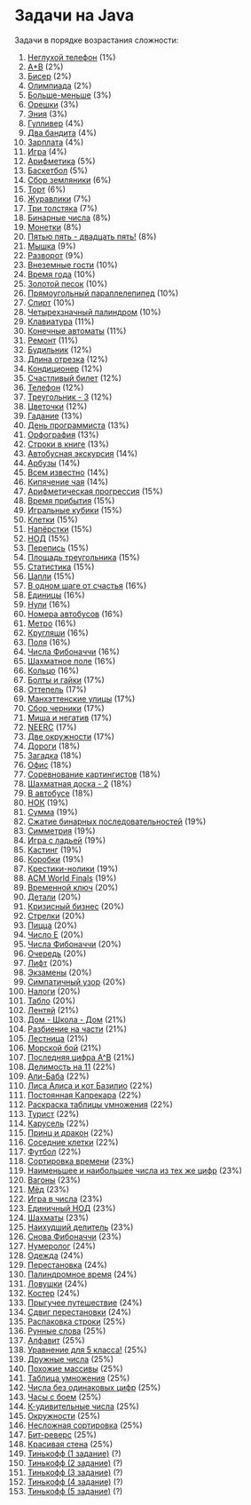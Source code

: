 <h1 class="title">Задачи на Java</h1>
<p>Задачи в порядке возрастания сложности:</p>
<ol>
    <li><a href="https://github.com/Oleg-Toropov/Java-tasks/tree/main/src/Task_1" target="_blank">Неглухой телефон</a> (1%)</li>
    <li><a href="https://github.com/Oleg-Toropov/Java-tasks/tree/main/src/Task_2" target="_blank">A+B</a> (2%)</li>
    <li><a href="https://github.com/Oleg-Toropov/Java-tasks/tree/main/src/Task_3" target="_blank">Бисер</a> (2%)</li>
    <li><a href="https://github.com/Oleg-Toropov/Java-tasks/tree/main/src/Task_4" target="_blank">Олимпиада</a> (2%)</li>
    <li><a href="https://github.com/Oleg-Toropov/Java-tasks/tree/main/src/Task_5" target="_blank">Больше-меньше</a> (3%)</li>
    <li><a href="https://github.com/Oleg-Toropov/Java-tasks/tree/main/src/Task_6" target="_blank">Орешки</a> (3%)</li>
    <li><a href="https://github.com/Oleg-Toropov/Java-tasks/tree/main/src/Task_7" target="_blank">Эния</a> (3%)</li>
    <li><a href="https://github.com/Oleg-Toropov/Java-tasks/tree/main/src/Task_8" target="_blank">Гулливер</a> (4%)</li>
    <li><a href="https://github.com/Oleg-Toropov/Java-tasks/tree/main/src/Task_9" target="_blank">Два бандита</a> (4%)</li>
    <li><a href="https://github.com/Oleg-Toropov/Java-tasks/tree/main/src/Task_10" target="_blank">Зарплата</a> (4%)</li>
    <li><a href="https://github.com/Oleg-Toropov/Java-tasks/tree/main/src/Task_11" target="_blank">Игра</a> (4%)</li>
    <li><a href="https://github.com/Oleg-Toropov/Java-tasks/tree/main/src/Task_12" target="_blank">Арифметика</a> (5%)</li>
    <li><a href="https://github.com/Oleg-Toropov/Java-tasks/tree/main/src/Task_13" target="_blank">Баскетбол</a> (5%)</li>
    <li><a href="https://github.com/Oleg-Toropov/Java-tasks/tree/main/src/Task_14" target="_blank">Сбор земляники</a> (6%)</li>
    <li><a href="https://github.com/Oleg-Toropov/Java-tasks/tree/main/src/Task_15" target="_blank">Торт</a> (6%)</li>
    <li><a href="https://github.com/Oleg-Toropov/Java-tasks/tree/main/src/Task_16" target="_blank">Журавлики</a> (7%)</li>
    <li><a href="https://github.com/Oleg-Toropov/Java-tasks/tree/main/src/Task_17" target="_blank">Три толстяка</a> (7%)</li>
    <li><a href="https://github.com/Oleg-Toropov/Java-tasks/tree/main/src/Task_18" target="_blank">Бинарные числа</a> (8%)</li>
    <li><a href="https://github.com/Oleg-Toropov/Java-tasks/tree/main/src/Task_19" target="_blank">Монетки</a> (8%)</li>
    <li><a href="https://github.com/Oleg-Toropov/Java-tasks/tree/main/src/Task_20" target="_blank">Пятью пять - двадцать пять!</a> (8%)</li>
    <li><a href="https://github.com/Oleg-Toropov/Java-tasks/tree/main/src/Task_21" target="_blank">Мышка</a> (9%)</li>
    <li><a href="https://github.com/Oleg-Toropov/Java-tasks/tree/main/src/Task_22" target="_blank">Разворот</a> (9%)</li>
    <li><a href="https://github.com/Oleg-Toropov/Java-tasks/tree/main/src/Task_24" target="_blank">Внеземные гости</a> (10%)</li>
    <li><a href="https://github.com/Oleg-Toropov/Java-tasks/tree/main/src/Task_25" target="_blank">Время года</a> (10%)</li>
    <li><a href="https://github.com/Oleg-Toropov/Java-tasks/tree/main/src/Task_26" target="_blank">Золотой песок</a> (10%)</li>
    <li><a href="https://github.com/Oleg-Toropov/Java-tasks/tree/main/src/Task_27" target="_blank">Прямоугольный параллелепипед</a> (10%)</li>
    <li><a href="https://github.com/Oleg-Toropov/Java-tasks/tree/main/src/Task_29" target="_blank">Спирт</a> (10%)</li>
    <li><a href="https://github.com/Oleg-Toropov/Java-tasks/tree/main/src/Task_30" target="_blank">Четырехзначный палиндром</a> (10%)</li>
    <li><a href="https://github.com/Oleg-Toropov/Java-tasks/tree/main/src/Task_31" target="_blank">Клавиатура</a> (11%)</li>
    <li><a href="https://github.com/Oleg-Toropov/Java-tasks/tree/main/src/Task_32" target="_blank">Конечные автоматы</a> (11%)</li>
    <li><a href="https://github.com/Oleg-Toropov/Java-tasks/tree/main/src/Task_33" target="_blank">Ремонт</a> (11%)</li>
    <li><a href="https://github.com/Oleg-Toropov/Java-tasks/tree/main/src/Task_34" target="_blank">Будильник</a> (12%)</li>
    <li><a href="https://github.com/Oleg-Toropov/Java-tasks/tree/main/src/Task_35" target="_blank">Длина отрезка</a> (12%)</li>
    <li><a href="https://github.com/Oleg-Toropov/Java-tasks/tree/main/src/Task_36" target="_blank">Кондиционер</a> (12%)</li>
    <li><a href="https://github.com/Oleg-Toropov/Java-tasks/tree/main/src/Task_37" target="_blank">Счастливый билет</a> (12%)</li>
    <li><a href="https://github.com/Oleg-Toropov/Java-tasks/tree/main/src/Task_38" target="_blank">Телефон</a> (12%)</li>
    <li><a href="https://github.com/Oleg-Toropov/Java-tasks/tree/main/src/Task_39" target="_blank">Треугольник - 3</a> (12%)</li>
    <li><a href="https://github.com/Oleg-Toropov/Java-tasks/tree/main/src/Task_40" target="_blank">Цветочки</a> (12%)</li>
    <li><a href="https://github.com/Oleg-Toropov/Java-tasks/tree/main/src/Task_41" target="_blank">Гадание</a> (13%)</li>
    <li><a href="https://github.com/Oleg-Toropov/Java-tasks/tree/main/src/Task_42" target="_blank">День программиста</a> (13%)</li>
    <li><a href="https://github.com/Oleg-Toropov/Java-tasks/tree/main/src/Task_43" target="_blank">Орфография</a> (13%)</li>
    <li><a href="https://github.com/Oleg-Toropov/Java-tasks/tree/main/src/Task_44" target="_blank">Строки в книге</a> (13%)</li>
    <li><a href="https://github.com/Oleg-Toropov/Java-tasks/tree/main/src/Task_45" target="_blank">Автобусная экскурсия</a> (14%)</li>
    <li><a href="https://github.com/Oleg-Toropov/Java-tasks/tree/main/src/Task_46" target="_blank">Арбузы</a> (14%)</li>
    <li><a href="https://github.com/Oleg-Toropov/Java-tasks/tree/main/src/Task_47" target="_blank">Всем известно</a> (14%)</li>
    <li><a href="https://github.com/Oleg-Toropov/Java-tasks/tree/main/src/Task_48" target="_blank">Кипячение чая</a> (14%)</li>
    <li><a href="https://github.com/Oleg-Toropov/Java-tasks/tree/main/src/Task_49" target="_blank">Арифметическая прогрессия</a> (15%)</li>
    <li><a href="https://github.com/Oleg-Toropov/Java-tasks/tree/main/src/Task_50" target="_blank">Время прибытия</a> (15%)</li>
    <li><a href="https://github.com/Oleg-Toropov/Java-tasks/tree/main/src/Task_52" target="_blank">Игральные кубики</a> (15%)</li>
    <li><a href="https://github.com/Oleg-Toropov/Java-tasks/tree/main/src/Task_53" target="_blank">Клетки</a> (15%)</li>
    <li><a href="https://github.com/Oleg-Toropov/Java-tasks/tree/main/src/Task_54" target="_blank">Напёрстки</a> (15%)</li>
    <li><a href="https://github.com/Oleg-Toropov/Java-tasks/tree/main/src/Task_55" target="_blank">НОД</a> (15%)</li>
    <li><a href="https://github.com/Oleg-Toropov/Java-tasks/tree/main/src/Task_56" target="_blank">Перепись</a> (15%)</li>
    <li><a href="https://github.com/Oleg-Toropov/Java-tasks/tree/main/src/Task_57" target="_blank">Площадь треугольника</a> (15%)</li>
    <li><a href="https://github.com/Oleg-Toropov/Java-tasks/tree/main/src/Task_59" target="_blank">Статистика</a> (15%)</li>
    <li><a href="https://github.com/Oleg-Toropov/Java-tasks/tree/main/src/Task_60" target="_blank">Цапли</a> (15%)</li>
    <li><a href="https://github.com/Oleg-Toropov/Java-tasks/tree/main/src/Task_61" target="_blank">В одном шаге от счастья</a> (16%)</li>
    <li><a href="https://github.com/Oleg-Toropov/Java-tasks/tree/main/src/Task_62" target="_blank">Единицы</a> (16%)</li>
    <li><a href="https://github.com/Oleg-Toropov/Java-tasks/tree/main/src/Task_63" target="_blank">Нули</a> (16%)</li>
    <li><a href="https://github.com/Oleg-Toropov/Java-tasks/tree/main/src/Task_64" target="_blank">Номера автобусов</a> (16%)</li>
    <li><a href="https://github.com/Oleg-Toropov/Java-tasks/tree/main/src/Task_65" target="_blank">Метро</a> (16%)</li>
    <li><a href="https://github.com/Oleg-Toropov/Java-tasks/tree/main/src/Task_66" target="_blank">Кругляши</a> (16%)</li>
    <li><a href="https://github.com/Oleg-Toropov/Java-tasks/tree/main/src/Task_67" target="_blank">Поля</a> (16%)</li>
    <li><a href="https://github.com/Oleg-Toropov/Java-tasks/tree/main/src/Task_68" target="_blank">Числа Фибоначчи</a> (16%)</li>
    <li><a href="https://github.com/Oleg-Toropov/Java-tasks/tree/main/src/Task_69" target="_blank">Шахматное поле</a> (16%)</li>
    <li><a href="https://github.com/Oleg-Toropov/Java-tasks/tree/main/src/Task_70" target="_blank">Кольцо</a> (16%)</li>
    <li><a href="https://github.com/Oleg-Toropov/Java-tasks/tree/main/src/Task_71" target="_blank">Болты и гайки</a> (17%)</li>
    <li><a href="https://github.com/Oleg-Toropov/Java-tasks/tree/main/src/Task_72" target="_blank">Оттепель</a> (17%)</li>
    <li><a href="https://github.com/Oleg-Toropov/Java-tasks/tree/main/src/Task_73" target="_blank">Манхэттенские улицы</a> (17%)</li>
    <li><a href="https://github.com/Oleg-Toropov/Java-tasks/tree/main/src/Task_74" target="_blank">Сбор черники</a> (17%)</li>
    <li><a href="https://github.com/Oleg-Toropov/Java-tasks/tree/main/src/Task_75" target="_blank">Миша и негатив</a> (17%)</li>
    <li><a href="https://github.com/Oleg-Toropov/Java-tasks/tree/main/src/Task_77" target="_blank">NEERC</a> (17%)</li>
    <li><a href="https://github.com/Oleg-Toropov/Java-tasks/tree/main/src/Task_78" target="_blank">Две окружности</a> (17%)</li>
    <li><a href="https://github.com/Oleg-Toropov/Java-tasks/tree/main/src/Task_79" target="_blank">Дороги</a> (18%)</li>
    <li><a href="https://github.com/Oleg-Toropov/Java-tasks/tree/main/src/Task_80" target="_blank">Загадка</a> (18%)</li>
    <li><a href="https://github.com/Oleg-Toropov/Java-tasks/tree/main/src/Task_81" target="_blank">Офис</a> (18%)</li>
    <li><a href="https://github.com/Oleg-Toropov/Java-tasks/tree/main/src/Task_82" target="_blank">Соревнование картингистов</a> (18%)</li>
    <li><a href="https://github.com/Oleg-Toropov/Java-tasks/tree/main/src/Task_83" target="_blank">Шахматная доска - 2</a> (18%)</li>
    <li><a href="https://github.com/Oleg-Toropov/Java-tasks/tree/main/src/Task_84" target="_blank">В автобусе</a> (18%)</li>
    <li><a href="https://github.com/Oleg-Toropov/Java-tasks/tree/main/src/Task_85" target="_blank">НОК</a> (19%)</li>
    <li><a href="https://github.com/Oleg-Toropov/Java-tasks/tree/main/src/Task_86" target="_blank">Сумма</a> (19%)</li>
    <li><a href="https://github.com/Oleg-Toropov/Java-tasks/tree/main/src/Task_87" target="_blank">Сжатие бинарных последовательностей</a> (19%)</li>
    <li><a href="https://github.com/Oleg-Toropov/Java-tasks/tree/main/src/Task_88" target="_blank">Симметрия</a> (19%)</li>
    <li><a href="https://github.com/Oleg-Toropov/Java-tasks/tree/main/src/Task_89" target="_blank">Игра с ладьей</a> (19%)</li>
    <li><a href="https://github.com/Oleg-Toropov/Java-tasks/tree/main/src/Task_90" target="_blank">Кастинг</a> (19%)</li>
    <li><a href="https://github.com/Oleg-Toropov/Java-tasks/tree/main/src/Task_91" target="_blank">Коробки</a> (19%)</li>
    <li><a href="https://github.com/Oleg-Toropov/Java-tasks/tree/main/src/Task_92" target="_blank">Крестики-нолики</a> (19%)</li>
    <li><a href="https://github.com/Oleg-Toropov/Java-tasks/tree/main/src/Task_93" target="_blank">ACM World Finals</a> (19%)</li>
    <li><a href="https://github.com/Oleg-Toropov/Java-tasks/tree/main/src/Task_94" target="_blank">Временной ключ</a> (20%)</li>
    <li><a href="https://github.com/Oleg-Toropov/Java-tasks/tree/main/src/Task_95" target="_blank">Детали</a> (20%)</li>
    <li><a href="https://github.com/Oleg-Toropov/Java-tasks/tree/main/src/Task_96" target="_blank">Кризисный бизнес</a> (20%)</li>
    <li><a href="https://github.com/Oleg-Toropov/Java-tasks/tree/main/src/Task_97" target="_blank">Стрелки</a> (20%)</li>
    <li><a href="https://github.com/Oleg-Toropov/Java-tasks/tree/main/src/Task_98" target="_blank">Пицца</a> (20%)</li>
    <li><a href="https://github.com/Oleg-Toropov/Java-tasks/tree/main/src/Task_99" target="_blank">Число E</a> (20%)</li>
    <li><a href="https://github.com/Oleg-Toropov/Java-tasks/tree/main/src/Task_100" target="_blank">Числа Фибоначчи</a> (20%)</li>
    <li><a href="https://github.com/Oleg-Toropov/Java-tasks/tree/main/src/Task_101" target="_blank">Очередь</a> (20%)</li>
    <li><a href="https://github.com/Oleg-Toropov/Java-tasks/tree/main/src/Task_102" target="_blank">Лифт</a> (20%)</li>
    <li><a href="https://github.com/Oleg-Toropov/Java-tasks/tree/main/src/Task_103" target="_blank">Экзамены</a> (20%)</li>
    <li><a href="https://github.com/Oleg-Toropov/Java-tasks/tree/main/src/Task_105" target="_blank">Симпатичный узор</a> (20%)</li>
    <li><a href="https://github.com/Oleg-Toropov/Java-tasks/tree/main/src/Task_106" target="_blank">Налоги</a> (20%)</li>
    <li><a href="https://github.com/Oleg-Toropov/Java-tasks/tree/main/src/Task_107" target="_blank">Табло</a> (20%)</li>
    <li><a href="https://github.com/Oleg-Toropov/Java-tasks/tree/main/src/Task_108" target="_blank">Лентяй</a> (21%)</li>
    <li><a href="https://github.com/Oleg-Toropov/Java-tasks/tree/main/src/Task_109" target="_blank">Дом - Школа - Дом</a> (21%)</li>
    <li><a href="https://github.com/Oleg-Toropov/Java-tasks/tree/main/src/Task_110" target="_blank">Разбиение на части</a> (21%)</li>
    <li><a href="https://github.com/Oleg-Toropov/Java-tasks/tree/main/src/Task_111" target="_blank">Лестница</a> (21%)</li>
    <li><a href="https://github.com/Oleg-Toropov/Java-tasks/tree/main/src/Task_113" target="_blank">Морской бой</a> (21%)</li>
    <li><a href="https://github.com/Oleg-Toropov/Java-tasks/tree/main/src/Task_114" target="_blank">Последняя цифра A^B</a> (21%)</li>
    <li><a href="https://github.com/Oleg-Toropov/Java-tasks/tree/main/src/Task_115" target="_blank">Делимость на 11</a> (22%)</li>
    <li><a href="https://github.com/Oleg-Toropov/Java-tasks/tree/main/src/Task_116" target="_blank">Али-Баба</a> (22%)</li>
    <li><a href="https://github.com/Oleg-Toropov/Java-tasks/tree/main/src/Task_117" target="_blank">Лиса Алиса и кот Базилио</a> (22%)</li>
    <li><a href="https://github.com/Oleg-Toropov/Java-tasks/tree/main/src/Task_118" target="_blank">Постоянная Капрекара</a> (22%)</li>
    <li><a href="https://github.com/Oleg-Toropov/Java-tasks/tree/main/src/Task_119" target="_blank">Раскраска таблицы умножения</a> (22%)</li>
    <li><a href="https://github.com/Oleg-Toropov/Java-tasks/tree/main/src/Task_120" target="_blank">Турист</a> (22%)</li>
    <li><a href="https://github.com/Oleg-Toropov/Java-tasks/tree/main/src/Task_121" target="_blank">Карусель</a> (22%)</li>
    <li><a href="https://github.com/Oleg-Toropov/Java-tasks/tree/main/src/Task_122" target="_blank">Принц и дракон</a> (22%)</li>
    <li><a href="https://github.com/Oleg-Toropov/Java-tasks/tree/main/src/Task_123" target="_blank">Соседние клетки</a> (22%)</li>
    <li><a href="https://github.com/Oleg-Toropov/Java-tasks/tree/main/src/Task_124" target="_blank">Футбол</a> (22%)</li>
    <li><a href="https://github.com/Oleg-Toropov/Java-tasks/tree/main/src/Task_125" target="_blank">Сортировка времени</a> (23%)</li>
    <li><a href="https://github.com/Oleg-Toropov/Java-tasks/tree/main/src/Task_126" target="_blank">Наименьшее и наибольшее числа из тех же цифр</a> (23%)</li>
    <li><a href="https://github.com/Oleg-Toropov/Java-tasks/tree/main/src/Task_127" target="_blank">Вагоны</a> (23%)</li>
    <li><a href="https://github.com/Oleg-Toropov/Java-tasks/tree/main/src/Task_128" target="_blank">Мёд</a> (23%)</li>
    <li><a href="https://github.com/Oleg-Toropov/Java-tasks/tree/main/src/Task_129" target="_blank">Игра в числа</a> (23%)</li>
    <li><a href="https://github.com/Oleg-Toropov/Java-tasks/tree/main/src/Task_130" target="_blank">Единичный НОД</a> (23%)</li>
    <li><a href="https://github.com/Oleg-Toropov/Java-tasks/tree/main/src/Task_131" target="_blank">Шахматы</a> (23%)</li>
    <li><a href="https://github.com/Oleg-Toropov/Java-tasks/tree/main/src/Task_132" target="_blank">Наихудший делитель</a> (23%)</li>
    <li><a href="https://github.com/Oleg-Toropov/Java-tasks/tree/main/src/Task_133" target="_blank">Снова Фибоначчи</a> (23%)</li>
    <li><a href="https://github.com/Oleg-Toropov/Java-tasks/tree/main/src/Task_134" target="_blank">Нумеролог</a> (24%)</li>
    <li><a href="https://github.com/Oleg-Toropov/Java-tasks/tree/main/src/Task_135" target="_blank">Одежда</a> (24%)</li>
    <li><a href="https://github.com/Oleg-Toropov/Java-tasks/tree/main/src/Task_136" target="_blank">Перестановка</a> (24%)</li>
    <li><a href="https://github.com/Oleg-Toropov/Java-tasks/tree/main/src/Task_137" target="_blank">Палиндромное время</a> (24%)</li>
    <li><a href="https://github.com/Oleg-Toropov/Java-tasks/tree/main/src/Task_138" target="_blank">Ловушки</a> (24%)</li>
    <li><a href="https://github.com/Oleg-Toropov/Java-tasks/tree/main/src/Task_139" target="_blank">Костер</a> (24%)</li>
    <li><a href="https://github.com/Oleg-Toropov/Java-tasks/tree/main/src/Task_140" target="_blank">Прыгучее путешествие</a> (24%)</li>
    <li><a href="https://github.com/Oleg-Toropov/Java-tasks/tree/main/src/Task_141" target="_blank">Сдвиг перестановки</a> (24%)</li>
    <li><a href="https://github.com/Oleg-Toropov/Java-tasks/tree/main/src/Task_142" target="_blank">Распаковка строки</a> (25%)</li>
    <li><a href="https://github.com/Oleg-Toropov/Java-tasks/tree/main/src/Task_143" target="_blank">Рунные слова</a> (25%)</li>
    <li><a href="https://github.com/Oleg-Toropov/Java-tasks/tree/main/src/Task_144" target="_blank">Алфавит</a> (25%)</li>
    <li><a href="https://github.com/Oleg-Toropov/Java-tasks/tree/main/src/Task_145" target="_blank">Уравнение для 5 класса!</a> (25%)</li>
    <li><a href="https://github.com/Oleg-Toropov/Java-tasks/tree/main/src/Task_146" target="_blank">Дружные числа</a> (25%)</li>
    <li><a href="https://github.com/Oleg-Toropov/Java-tasks/tree/main/src/Task_147" target="_blank">Похожие массивы</a> (25%)</li>
    <li><a href="https://github.com/Oleg-Toropov/Java-tasks/tree/main/src/Task_148" target="_blank">Таблица умножения</a> (25%)</li>
    <li><a href="https://github.com/Oleg-Toropov/Java-tasks/tree/main/src/Task_149" target="_blank">Числа без одинаковых цифр</a> (25%)</li>
    <li><a href="https://github.com/Oleg-Toropov/Java-tasks/tree/main/src/Task_150" target="_blank">Часы с боем</a> (25%)</li>
    <li><a href="https://github.com/Oleg-Toropov/Java-tasks/tree/main/src/Task_152" target="_blank">К-удивительные числа</a> (25%)</li>
    <li><a href="https://github.com/Oleg-Toropov/Java-tasks/tree/main/src/Task_153" target="_blank">Окружности</a> (25%)</li>
    <li><a href="https://github.com/Oleg-Toropov/Java-tasks/tree/main/src/Task_154" target="_blank">Несложная сортировка</a> (25%)</li>
    <li><a href="https://github.com/Oleg-Toropov/Java-tasks/tree/main/src/Task_155" target="_blank">Бит-реверс</a> (25%)</li>
    <li><a href="https://github.com/Oleg-Toropov/Java-tasks/tree/main/src/Task_156" target="_blank">Красивая стена</a> (25%)</li>
    <li><a href="https://github.com/Oleg-Toropov/Java-tasks/tree/main/src/Tinkoff_1" target="_blank">Тинькофф (1 задание)</a> (?)</li>
    <li><a href="https://github.com/Oleg-Toropov/Java-tasks/tree/main/src/Tinkoff_2" target="_blank">Тинькофф (2 задание)</a> (?)</li>
    <li><a href="https://github.com/Oleg-Toropov/Java-tasks/tree/main/src/Tinkoff_3" target="_blank">Тинькофф (3 задание)</a> (?)</li>
    <li><a href="https://github.com/Oleg-Toropov/Java-tasks/tree/main/src/Tinkoff_4" target="_blank">Тинькофф (4 задание)</a> (?)</li>
    <li><a href="https://github.com/Oleg-Toropov/Java-tasks/tree/main/src/Tinkoff_5" target="_blank">Тинькофф (5 задание)</a> (?)</li>


</ol>
